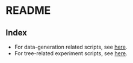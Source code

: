 # README

## Index
* For data-generation related scripts, see [here](./data-gen/README.md).
* For tree-related experiment scripts, see [here](./tree-exps/README.md).